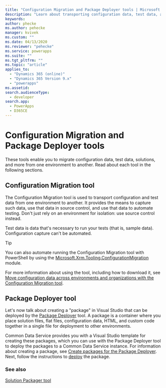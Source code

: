 ```yaml
---
title: "Configuration Migration and Package Deployer tools | Microsoft Docs"
description: "Learn about transporting configuration data, test data, and packages from one environment to another."
keywords: 
author: phecke
ms.author: pehecke
manager: kvivek
ms.custom: ""
ms.date: 04/13/2020
ms.reviewer: "pehecke"
ms.service: powerapps
ms.suite: ""
ms.tgt_pltfrm: ""
ms.topic: "article"
applies_to: 
  - "Dynamics 365 (online)"
  - "Dynamics 365 Version 9.x"
  - "powerapps"
ms.assetid: 
search.audienceType: 
  - developer
search.app: 
  - PowerApps
  - D365CE
---
```


# Configuration Migration and Package Deployer tools

These tools enable you to migrate configuration data, test data, solutions, and more from one environment to another. Read about each tool in the following sections.

## Configuration Migration tool

The Configuration Migration tool is used to transport configuration and test
data from one environment to another. It provides the means to capture such
data, use that data in source control, and use that data to automate testing. Don't
just rely on an environment for isolation: use source control instead.

Test data is data that's necessary to run your tests (that is, sample data).
Configuration capture can't be automated.

> [!TIP]
> You can also automate running the Configuration Migration tool with PowerShell by using the
> [Microsoft.Xrm.Tooling.ConfigurationMigration](https://www.powershellgallery.com/packages/Microsoft.Xrm.Tooling.ConfigurationMigration/) module.

For more information about using the tool, including how to download it, see
[Move configuration data across environments and organizations with the Configuration Migration tool](https://docs.microsoft.com/power-platform/admin/manage-configuration-data).

## Package Deployer tool

Let's now talk about creating a "package" in Visual Studio that can be deployed
by the [Package Deployer](tools-apps-used-alm.md#package-deployer) tool. A package is a container
where you place solution files, flat files, configuration data, HTML, and custom
code together in a single file for deployment to other environments.

Common Data Service provides you with a Visual Studio template for creating
these packages, which you can use with the Package Deployer tool to deploy the
packages to a Common Data Service instance. For information about creating a
package, see [Create packages for the Package Deployer](/powerapps/developer/common-data-service/package-deployer/create-packages-package-deployer).
Next, follow the instructions to
[deploy](/powerapps/developer/common-data-service/package-deployer/create-packages-package-deployer#deploy-a-package) the package.

### See also

[Solution Packager tool](solution-packager-tool.md)